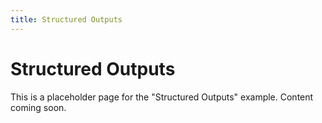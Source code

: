 ```yaml
---
title: Structured Outputs
---
```


# Structured Outputs

This is a placeholder page for the "Structured Outputs" example. Content coming soon.
